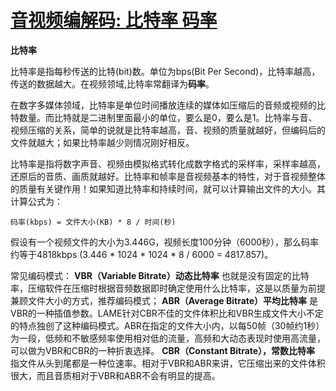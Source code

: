 # [音视频编解码: 比特率 码率](https://www.cnblogs.com/yongdaimi/p/10651537.html)

**比特率**

比特率是指每秒传送的比特(bit)数。单位为bps(Bit Per Second)，比特率越高，传送的数据越大。在视频领域,比特率常翻译为**码率**。

在数字多媒体领域，比特率是单位时间播放连续的媒体如压缩后的音频或视频的比特数量。而比特就是二进制里面最小的单位，要么是0，要么是1。比特率与音、视频压缩的关系，简单的说就是比特率越高，音、视频的质量就越好，但编码后的文件就越大；如果比特率越少则情况刚好相反。

比特率是指将数字声音、视频由模拟格式转化成数字格式的采样率，采样率越高，还原后的音质、画质就越好。比特率和帧率是音视频基本的特性，对于音视频整体的质量有关键作用！如果知道比特率和持续时间，就可以计算输出文件的大小。其计算公式为：

```
码率(kbps) = 文件大小(KB) * 8 / 时间(秒)
```

假设有一个视频文件的大小为3.446G，视频长度100分钟（6000秒），那么码率约等于4818kbps (3.446 * 1024 * 1024 * 8 / 6000 = 4817.857)。

常见编码模式：
**VBR（Variable Bitrate）动态比特率** 也就是没有固定的比特率，压缩软件在压缩时根据音频数据即时确定使用什么比特率，这是以质量为前提兼顾文件大小的方式，推荐编码模式；
**ABR（Average Bitrate）平均比特率** 是VBR的一种插值参数。LAME针对CBR不佳的文件体积比和VBR生成文件大小不定的特点独创了这种编码模式。ABR在指定的文件大小内，以每50帧（30帧约1秒）为一段，低频和不敏感频率使用相对低的流量，高频和大动态表现时使用高流量，可以做为VBR和CBR的一种折衷选择。
**CBR（Constant Bitrate），常数比特率** 指文件从头到尾都是一种位速率。相对于VBR和ABR来讲，它压缩出来的文件体积很大，而且音质相对于VBR和ABR不会有明显的提高。
